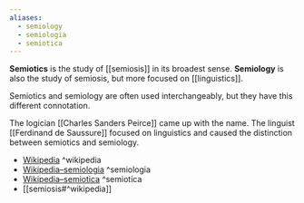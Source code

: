 ```yaml
---
aliases:
  - semiology
  - semiologia
  - semiotica
---
```

**Semiotics** is the study of [[semiosis]] in its broadest sense.
**Semiology** is also the study of semiosis, but more focused on [[linguistics]].

Semiotics and semiology are often used interchangeably, but they have this different connotation.

The logician [[Charles Sanders Peirce]] came up with the name.
The linguist [[Ferdinand de Saussure]] focused on linguistics and caused the distinction between semiotics and semiology.

- [Wikipedia](https://en.wikipedia.org/wiki/Semiotics) ^wikipedia
- [Wikipedia–semiologia](https://it.wikipedia.org/wiki/Semiologia) ^semiologia
- [Wikipedia–semiotica](https://it.wikipedia.org/wiki/Semiotica) ^semiotica
- [[semiosis#^wikipedia]]
